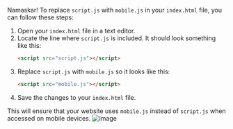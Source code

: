 Namaskar! To replace `script.js` with `mobile.js` in your `index.html` file, you can follow these steps:

1. Open your `index.html` file in a text editor.
2. Locate the line where `script.js` is included. It should look something like this:
   ```html
   <script src="script.js"></script>
   ```
3. Replace `script.js` with `mobile.js` so it looks like this:
   ```html
   <script src="mobile.js"></script>
   ```
4. Save the changes to your `index.html` file.

This will ensure that your website uses `mobile.js` instead of `script.js` when accessed on mobile devices.
![image](https://i.waifu.pics/xLoL-16.jpg)
